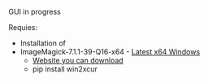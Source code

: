 GUI in progress


Requies: 
- Installation of
- ImageMagick-7.1.1-39-Q16-x64 - [Latest x64 Windows](https://imagemagick.org/archive/binaries/ImageMagick-7.1.1-39-Q16-x64-dll.exe)
  - [Website you can download](https://imagemagick.org/script/download.php#windows)
  - pip install win2xcur

